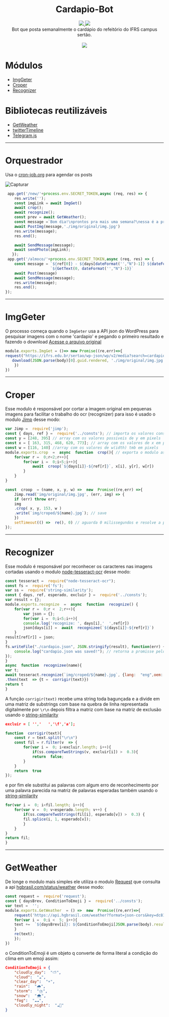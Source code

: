 
 <h1 align="center">  Cardapio-Bot </h1>

<p align="center">
	<a href="https://twitter.com/Cardapio_IF_bot">
    <img src='https://img.shields.io/twitter/url?label=%40Cardapio_IF_bot&url=https%3A%2F%2Ftwitter.com%2FCardapio_IF_bot'></img>
  </a>
  <img src="https://img.shields.io/badge/heroku-success-green?logo=heroku"></img> <br>
Bot que posta semanalmente o cardápio do refeitório do IFRS campus sertão.<br><br>
	<img src='https://user-images.githubusercontent.com/54213349/175790918-e32df7f6-6684-445d-b883-bd4a595194c7.jpg'>
<br>	

  
</p>

# Módulos

- [ImgGeter](#ImgGeter) 
- [Croper](#Croper)
- [Recognizer](#Recognizer)

# Bibliotecas reutilizáveis

- [GetWeather](#GetWeather)
- [twitterTimeline](#twitterTimeline)
- [Telegram.js](#Telegram)

--------------------------------------------------------------------------------------------------------------


# Orquestrador

Usa o [cron-job.org](https://cron-job.org/) para agendar os posts

![Capturar](https://user-images.githubusercontent.com/54213349/80440021-33b77600-88de-11ea-9293-5d3ec17a6fde.PNG)


```javascript
 app.get('/new/'+process.env.SECRET_TOKEN,async (req, res) => {
    res.write('');
    const imgLink = await ImgGet()
    await crop();
    await recognize();
    const prev = await GetWeather();
    const message =`Bom dia!\nprontos pra mais uma semana?\nessa é a previsão do tempo para essa semana:\n${prev}\nE como sempre o cardapio dessa semana:`
    await PostImg(message,'./img/original/img.jpg') 
    res.write(message); 
    res.end();

    await SendMessage(message);
    await sendPhoto(imgLink);
   });
 app.get('/almoco/'+process.env.SECRET_TOKEN,async (req, res) => {
    const message = `${ref[0]} - ${days[dateFormat('',"N")-1]} ${dateFormat('', "d/mm")}\n`+
                    `${GetText(0, dateFormat('',"N")-1)}`
    await Post(message)
    await SendMessage(message);
    res.write(message); 
    res.end();
});
```
--------------------------------------------------------------------------------------------------------------

# ImgGeter

O processo começa quando o `ImgGeter` usa a API json do WordPress para pesquisar imagens com o nome 'cardapio' e pegando o primeiro resultado e fazendo o download
[Acesse o arquivo original](blob/master/src/ImgGet.js "/src/ImgGet.js")
```javascript
module.exports.ImgGet = ()=> new Promise((re,err)=>{
request("https://ifrs.edu.br/sertao/wp-json/wp/v2/media?search=cardapio", function (error, response, body) {
   download(JSON.parse(body)[0].guid.rendered, './img/original/img.jpg', () => re(JSON.parse(body)[0].guid.rendered))
	})
})
```

--------------------------------------------------------------------------------------------------------------

# Croper
Esse modulo é responsável por cortar a imagem original em pequenas imagens para facilitar o trabalho do ocr (recognizer) para isso é usado o modulo [Jimp](https://www.npmjs.com/package/jimp) desse modo:
```javascript
var Jimp =  require('jimp');
const { days, ref } =  require('../consts'); // importa os valores constantes presentes na maioria dos modulos
const y = [248, 395] // array com os valores possiveis de y em pixels
const x = [ 163, 315, 468, 620, 773]; // array com os valores de x em pixels
const w = [116, 140] //array com os valores de w(idth) tmb em pixels
module.exports.crop  =  async  function  crop(){ // exporta o modulo asincrono
	for(var r =  0;r<2;r++){
		for(var i =  0;i<5;i++){
			await  croop(`${days[i]}-${ref[r]}`, x[i], y[r], w[r])
		}
	}
}

const  croop  = (name, x, y, w) =>  new  Promise((re,err) =>{
	Jimp.read('img/original/img.jpg', (err, img) => {
	if (err) throw err;
	img
	.crop( x, y, 153, w )
	.write(`img/croped/${name}.jpg`); // save
	})
	setTimeout(() =>  re(), 0) // aguarda 0 milissegundos e resolve a promisse (não me pergunte pq tem q "esperar" 0 milissegundos)
});
```

--------------------------------------------------------------------------------------------------------------

# Recognizer
Esse modulo é responsável  por reconhecer os caracteres nas imagens cortadas usando o modulo [node-tesseract-ocr](https://www.npmjs.com/package/node-tesseract-ocr) desse modo:
```javascript
const tesseract =  require("node-tesseract-ocr");
const fs =  require('fs');
var ss =  require('string-similarity');
const { days, ref, esperado, excluir } =  require('../consts');
var result = {};
module.exports.recognize  =  async  function  recognize() {
	for(var r =  0;r <  2;r++){
		var json = {};
		for(var i =  0;i<5;i++){
		console.log('recognize: ', days[i],'  ',ref[r])
		json[days[i]] =  await  recognizee(`${days[i]}-${ref[r]}`)
	}
result[ref[r]] = json;
}
fs.writeFile("./cardapio.json", JSON.stringify(result), function(err) {
	console.log("cardapio.json was saved!"); // retorna a promisse pelo fim da função
});
}
async  function  recognizee(name){
var t;
await tesseract.recognize(`img/croped/${name}.jpg`, {lang:  "eng",oem:  1,psm:  3})
.then(text  => {t =  corrigir(text)})
return t
}
```
A função ``corrigir(text)`` recebe uma string toda bagunçada e a divide em uma matriz de substrings com base na quebra de linha representada digitalmente por ``\r\n`` depois filtra a matriz com base na matriz de exclusão usando o [string-similarity](www.npmjs.com/package/string-similarity)
```json
excluir = [ '','   ','\f','a'];
```
```javascript
function  corrigir(text){
	const r = text.split("\r\n")
	const fil = r.filter(v  => {
		for(var i =  0; i<excluir.length; i++){
			if(ss.compareTwoStrings(v, excluir[i]) >  0.3){
			return  false;
		}
	}
	return  true
});
```
e por fim ele substitui as palavras com algum erro de reconhecimento por uma palavra parecida na matriz de palavras esperadas também usando o [string-similarity](www.npmjs.com/package/string-similarity)
```javascript
for(var i =  0; i<fil.length; i++){
	for(var v =  0; v<esperado.length; v++) {
		if(ss.compareTwoStrings(fil[i], esperado[v]) >  0.3) {
		fil.splice(i, 1, esperado[v]);
		}
	}
}
return fil;
}
```

--------------------------------------------------------------------------------------------------------------

# GetWeather
De longe o modulo mais simples ele utiliza o modulo [Request](https://www.npmjs.com/package/request) que consulta a api [hgbrasil.com/status/weather](https://hgbrasil.com/status/weather) desse modo:
```javascript
const request =  require('request');
const { daysBrev, ConditionToEmoji } =  require('../consts');
var text =  '';
module.exports.GetWeather  = () =>  new  Promise((re,err)=>{
	request('https://api.hgbrasil.com/weather?format=json-cors&key=dc818b04&woeid=461260', function (error, response, body) {
	for(var i =  0;i <  5; i++){
	text +=  `${daysBrev[i]}: ${ConditionToEmoji[JSON.parse(body).results.forecast[i].condition]} `
	}
	re(text);
	});
})
```
o ConditionToEmoji é um objeto q converte de forma literal a condição do clima em um emoji assim:
```json
ConditionToEmoji = {
	"cloudly_day":  "⛅",
	"cloud":  "☁️",
	"clear_day":  "☀️",
	"rain":  "🌧️",
	"storm":  "⛈️",
	"snow":  "🌨️",
	"fog":  "☁️☁️",
	"cloudly_night":  "☁️🌙"
}
```

